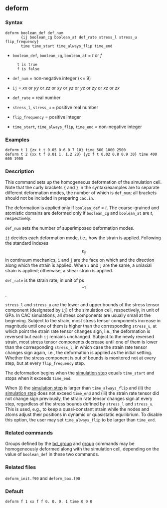 ## deform

### Syntax

	deform boolean_def def_num
	       {ij boolean_cg boolean_at def_rate stress_l stress_u flip_frequency}
	       time time_start time_always_flip time_end 

* `boolean_def`, `boolean_cg`, `boolean_at` = _t_ or _f_

		t is true
		f is false

* `def_num` = non-negative integer (<= 9)

* `ij` = _xx_ or _yy_ or _zz_ or _xy_ or _yz_ or _yz_ or _zy_ or _xz_ or _zx_

* `def_rate` = real number

* `stress_l`, `stress_u` = positive real number

* `flip_frequency` = positive integer

* `time_start`, `time_always_flip`, `time_end` = non-negative integer

### Examples

	deform t 1 {zx t t 0.05 0.6 0.7 10} time 500 1000 2500
	deform t 2 {xx t f 0.01 1. 1.2 20} {yz f t 0.02 0.8 0.9 30} time 400 600 1900

### Description

This command sets up the homogeneous deformation of the simulation cell. Note that the curly brackets `{` and `}` in the syntax/examples are to separate different deformation modes, the number of which is `def_num`; all brackets should not be included in preparing `cac.in`.

The deformation is applied only if `boolean_def` = _t_. The coarse-grained and atomistic domains are deformed only if `boolean_cg` and `boolean_at` are _t_, respectively.

`def_num` sets the number of superimposed deformation modes.

`ij` decides each deformation mode, i.e., how the strain is applied. Following the standard indexes $$\epsilon_{ij}$$ in continuum mechanics, `i` and `j` are the face on which and the direction along which the strain is applied. When `i` and `j` are the same, a uniaxial strain is applied; otherwise, a shear strain is applied.

`def_rate` is the strain rate, in unit of ps$$^{-1}$$.

`stress_l` and `stress_u` are the lower and upper bounds of the stress tensor component (designated by `ij`) of the simulation cell, respectively, in unit of GPa. In CAC simulations, all stress components are usually small at the beginning. Subject to the strain, most stress tensor components increase in magnitude until one of them is higher than the corresponding `stress_u`, at which point the strain rate tensor changes sign, i.e., the deformation is reversed but each `ij` remains unchanged. Subject to the newly reversed strain, most stress tensor components decrease until one of them is lower than the corresponding `stress_l`, in which case the strain rate tensor changes sign again, i.e., the deformation is applied as the initial setting. Whether the stress component is out of bounds is monitored not at every step, but at every `flip_frequency` step.

The deformation begins when the [simulation step](run.md) equals `time_start` and stops when it exceeds `time_end`.

When (i) the [simulation step](run.md) is larger than `time_always_flip` and (ii) the [simulation step](run.md) does not exceed `time_end` and (iii) the strain rate tensor did not change sign previously, the strain rate tensor changes sign at every step, regardless of the stress bounds defined by `stress_l` and `stress_u`. This is used, e.g., to keep a quasi-constant strain while the nodes and atoms adjust their positions in dynamic or quasistatic equilibrium. To disable this option, the user may set `time_always_flip` to be larger than `time_end`.

### Related commands

Groups defined by the [bd_group](bd_group.md) and [group](group.md) commands may be homogeneously deformed along with the simulation cell, depending on the value of `boolean_def` in these two commands.

### Related files

`deform_init.f90` and `deform_box.f90`

### Default

	deform f 1 xx f f 0. 0. 0. 1 time 0 0 0


